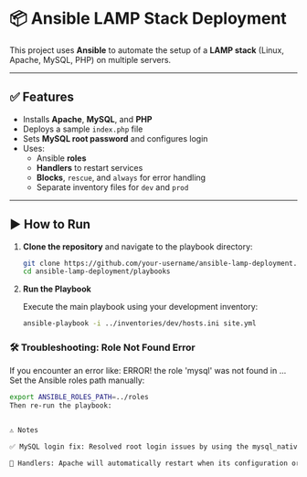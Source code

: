 # 📦 Ansible LAMP Stack Deployment

This project uses **Ansible** to automate the setup of a **LAMP stack** (Linux, Apache, MySQL, PHP) on multiple servers.

---

## ✅ Features

- Installs **Apache**, **MySQL**, and **PHP**
- Deploys a sample `index.php` file
- Sets **MySQL root password** and configures login
- Uses:
  - Ansible **roles**
  - **Handlers** to restart services
  - **Blocks**, `rescue`, and `always` for error handling
  - Separate inventory files for `dev` and `prod`


---

## ▶️ How to Run

1. **Clone the repository** and navigate to the playbook directory:

   ```bash
   git clone https://github.com/your-username/ansible-lamp-deployment.git
   cd ansible-lamp-deployment/playbooks


2. **Run the Playbook**

   Execute the main playbook using your development inventory:

   ```bash
   ansible-playbook -i ../inventories/dev/hosts.ini site.yml


### 🛠️ Troubleshooting: Role Not Found Error

If you encounter an error like: 
ERROR! the role 'mysql' was not found in ...
Set the Ansible roles path manually:

```bash
export ANSIBLE_ROLES_PATH=../roles
Then re-run the playbook:


⚠️ Notes

✅ MySQL login fix: Resolved root login issues by using the mysql_native_password plugin and specifying the Unix socket.

🔁 Handlers: Apache will automatically restart when its configuration or deployed PHP files are changed.

